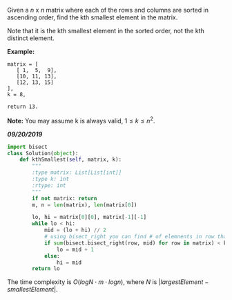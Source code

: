 Given a *n* x *n* matrix where each of the rows and columns are sorted in ascending order, find the kth smallest element in the matrix.

Note that it is the kth smallest element in the sorted order, not the kth distinct element.

**Example:**

```
matrix = [
   [ 1,  5,  9],
   [10, 11, 13],
   [12, 13, 15]
],
k = 8,

return 13.

```



**Note:**
You may assume k is always valid, $1 ≤ k ≤ n^2$.

***09/20/2019***

```python
import bisect
class Solution(object):
    def kthSmallest(self, matrix, k):
        """
        :type matrix: List[List[int]]
        :type k: int
        :rtype: int
        """
        if not matrix: return 
        m, n = len(matrix), len(matrix[0])

        lo, hi = matrix[0][0], matrix[-1][-1]
        while lo < hi:
            mid = (lo + hi) // 2
            # using bisect_right you can find # of elemnents in row that is smaller than mid
            if sum(bisect.bisect_right(row, mid) for row in matrix) < k:
                lo = mid + 1
            else:
                hi = mid
        return lo
```

The time complexity is $O(logN \cdot m \cdot logn)$, where $N$ is $|largestElement-smallestElement|$.
